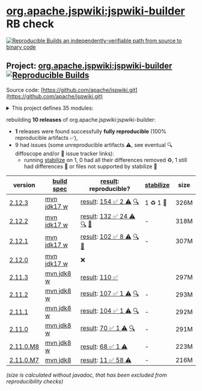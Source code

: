 [org.apache.jspwiki:jspwiki-builder](https://central.sonatype.com/artifact/org.apache.jspwiki/jspwiki-builder/versions) RB check
=======

[![Reproducible Builds](https://reproducible-builds.org/images/logos/rb.svg) an independently-verifiable path from source to binary code](https://reproducible-builds.org/)

## Project: [org.apache.jspwiki:jspwiki-builder](https://central.sonatype.com/artifact/org.apache.jspwiki/jspwiki-builder/versions) [![Reproducible Builds](https://img.shields.io/endpoint?url=https://raw.githubusercontent.com/jvm-repo-rebuild/reproducible-central/master/content/org/apache/jspwiki/badge.json)](https://github.com/jvm-repo-rebuild/reproducible-central/blob/master/content/org/apache/jspwiki/README.md)

Source code: [https://github.com/apache/jspwiki.git](https://github.com/apache/jspwiki.git)

<details><summary>This project defines 35 modules:</summary>

* [org.apache.jspwiki.it:jspwiki-it-builder](https://central.sonatype.com/artifact/org.apache.jspwiki.it/jspwiki-it-builder/overview)
* [org.apache.jspwiki.it:jspwiki-it-test-cma](https://central.sonatype.com/artifact/org.apache.jspwiki.it/jspwiki-it-test-cma/overview)
* [org.apache.jspwiki.it:jspwiki-it-test-cma-jdbc](https://central.sonatype.com/artifact/org.apache.jspwiki.it/jspwiki-it-test-cma-jdbc/overview)
* [org.apache.jspwiki.it:jspwiki-it-test-custom](https://central.sonatype.com/artifact/org.apache.jspwiki.it/jspwiki-it-test-custom/overview)
* [org.apache.jspwiki.it:jspwiki-it-test-custom-absolute-urls](https://central.sonatype.com/artifact/org.apache.jspwiki.it/jspwiki-it-test-custom-absolute-urls/overview)
* [org.apache.jspwiki.it:jspwiki-it-test-custom-jdbc](https://central.sonatype.com/artifact/org.apache.jspwiki.it/jspwiki-it-test-custom-jdbc/overview)
* [org.apache.jspwiki.it:jspwiki-selenide-tests](https://central.sonatype.com/artifact/org.apache.jspwiki.it/jspwiki-selenide-tests/overview)
* [org.apache.jspwiki.wikipages:jspwiki-wikipages-builder](https://central.sonatype.com/artifact/org.apache.jspwiki.wikipages/jspwiki-wikipages-builder/overview)
* [org.apache.jspwiki.wikipages:jspwiki-wikipages-de](https://central.sonatype.com/artifact/org.apache.jspwiki.wikipages/jspwiki-wikipages-de/overview)
* [org.apache.jspwiki.wikipages:jspwiki-wikipages-en](https://central.sonatype.com/artifact/org.apache.jspwiki.wikipages/jspwiki-wikipages-en/overview)
* [org.apache.jspwiki.wikipages:jspwiki-wikipages-es](https://central.sonatype.com/artifact/org.apache.jspwiki.wikipages/jspwiki-wikipages-es/overview)
* [org.apache.jspwiki.wikipages:jspwiki-wikipages-fi](https://central.sonatype.com/artifact/org.apache.jspwiki.wikipages/jspwiki-wikipages-fi/overview)
* [org.apache.jspwiki.wikipages:jspwiki-wikipages-fr](https://central.sonatype.com/artifact/org.apache.jspwiki.wikipages/jspwiki-wikipages-fr/overview)
* [org.apache.jspwiki.wikipages:jspwiki-wikipages-it](https://central.sonatype.com/artifact/org.apache.jspwiki.wikipages/jspwiki-wikipages-it/overview)
* [org.apache.jspwiki.wikipages:jspwiki-wikipages-nl](https://central.sonatype.com/artifact/org.apache.jspwiki.wikipages/jspwiki-wikipages-nl/overview)
* [org.apache.jspwiki.wikipages:jspwiki-wikipages-pt_BR](https://central.sonatype.com/artifact/org.apache.jspwiki.wikipages/jspwiki-wikipages-pt_BR/overview)
* [org.apache.jspwiki.wikipages:jspwiki-wikipages-ru](https://central.sonatype.com/artifact/org.apache.jspwiki.wikipages/jspwiki-wikipages-ru/overview)
* [org.apache.jspwiki.wikipages:jspwiki-wikipages-zh_CN](https://central.sonatype.com/artifact/org.apache.jspwiki.wikipages/jspwiki-wikipages-zh_CN/overview)
* [org.apache.jspwiki:jspwiki-210-adapters](https://central.sonatype.com/artifact/org.apache.jspwiki/jspwiki-210-adapters/overview)
* [org.apache.jspwiki:jspwiki-210-test-adaptees](https://central.sonatype.com/artifact/org.apache.jspwiki/jspwiki-210-test-adaptees/overview)
* [org.apache.jspwiki:jspwiki-api](https://central.sonatype.com/artifact/org.apache.jspwiki/jspwiki-api/overview)
* [org.apache.jspwiki:jspwiki-bom](https://central.sonatype.com/artifact/org.apache.jspwiki/jspwiki-bom/overview)
* [org.apache.jspwiki:jspwiki-bootstrap](https://central.sonatype.com/artifact/org.apache.jspwiki/jspwiki-bootstrap/overview)
* [org.apache.jspwiki:jspwiki-builder](https://central.sonatype.com/artifact/org.apache.jspwiki/jspwiki-builder/overview)
* [org.apache.jspwiki:jspwiki-cache](https://central.sonatype.com/artifact/org.apache.jspwiki/jspwiki-cache/overview)
* [org.apache.jspwiki:jspwiki-event](https://central.sonatype.com/artifact/org.apache.jspwiki/jspwiki-event/overview)
* [org.apache.jspwiki:jspwiki-http](https://central.sonatype.com/artifact/org.apache.jspwiki/jspwiki-http/overview)
* [org.apache.jspwiki:jspwiki-kendra-searchprovider](https://central.sonatype.com/artifact/org.apache.jspwiki/jspwiki-kendra-searchprovider/overview)
* [org.apache.jspwiki:jspwiki-main](https://central.sonatype.com/artifact/org.apache.jspwiki/jspwiki-main/overview)
* [org.apache.jspwiki:jspwiki-markdown](https://central.sonatype.com/artifact/org.apache.jspwiki/jspwiki-markdown/overview)
* [org.apache.jspwiki:jspwiki-portable](https://central.sonatype.com/artifact/org.apache.jspwiki/jspwiki-portable/overview)
* [org.apache.jspwiki:jspwiki-tika-searchprovider](https://central.sonatype.com/artifact/org.apache.jspwiki/jspwiki-tika-searchprovider/overview)
* [org.apache.jspwiki:jspwiki-util](https://central.sonatype.com/artifact/org.apache.jspwiki/jspwiki-util/overview)
* [org.apache.jspwiki:jspwiki-war](https://central.sonatype.com/artifact/org.apache.jspwiki/jspwiki-war/overview)
* [org.apache.jspwiki:jspwiki-wysiwyg](https://central.sonatype.com/artifact/org.apache.jspwiki/jspwiki-wysiwyg/overview)
</details>

rebuilding **10 releases** of org.apache.jspwiki:jspwiki-builder:
- **1** releases were found successfully **fully reproducible** (100% reproducible artifacts :white_check_mark:),
- 9 had issues (some unreproducible artifacts :warning:, see eventual :mag: diffoscope and/or :memo: issue tracker links):
  - running [stabilize](doc/stabilize.md) on 1, 0 had all their differences removed :recycle:, 1 still had differences :rotating_light: or files not supported by stabilize :no_entry_sign:

| version | [build spec](/BUILDSPEC.md) | [result](https://reproducible-builds.org/docs/jvm/): reproducible? | [stabilize](https://github.com/google/oss-rebuild/blob/main/cmd/stabilize/README.md) | size |
| -- | --------- | ------ | ------ | -- |
| [2.12.3](https://central.sonatype.com/artifact/org.apache.jspwiki/jspwiki-builder/2.12.3/pom) | [mvn jdk17 w](jspwiki-2.12.3.buildspec) | [result](jspwiki-builder-2.12.3.buildinfo): [154 :white_check_mark:  2 :warning:](jspwiki-builder-2.12.3.buildcompare) [:mag:](jspwiki-builder-2.12.3.diffoscope) | 1 :recycle: 1 :no_entry_sign: | 326M |
| [2.12.2](https://central.sonatype.com/artifact/org.apache.jspwiki/jspwiki-builder/2.12.2/pom) | [mvn jdk17 w](jspwiki-2.12.2.buildspec) | [result](jspwiki-builder-2.12.2.buildinfo): [132 :white_check_mark:  24 :warning:](jspwiki-builder-2.12.2.buildcompare) [:mag:](jspwiki-builder-2.12.2.diffoscope) [:memo:](https://issues.apache.org/jira/browse/JSPWIKI-1202) | - | 318M |
| [2.12.1](https://central.sonatype.com/artifact/org.apache.jspwiki/jspwiki-builder/2.12.1/pom) | [mvn jdk17 w](jspwiki-2.12.1.buildspec) | [result](jspwiki-builder-2.12.1.buildinfo): [102 :white_check_mark:  8 :warning:](jspwiki-builder-2.12.1.buildcompare) [:mag:](jspwiki-builder-2.12.1.diffoscope) [:memo:](https://issues.apache.org/jira/browse/JSPWIKI-1202) | - | 307M |
| [2.12.0](https://central.sonatype.com/artifact/org.apache.jspwiki/jspwiki-builder/2.12.0/pom) | [mvn jdk17 w](jspwiki-2.12.0.buildspec) | :x: | |
| [2.11.3](https://central.sonatype.com/artifact/org.apache.jspwiki/jspwiki-builder/2.11.3/pom) | [mvn jdk8 w](jspwiki-2.11.3.buildspec) | [result](jspwiki-builder-2.11.3.buildinfo): [110 :white_check_mark: ](jspwiki-builder-2.11.3.buildcompare) | | 297M |
| [2.11.2](https://central.sonatype.com/artifact/org.apache.jspwiki/jspwiki-builder/2.11.2/pom) | [mvn jdk8 w](jspwiki-2.11.2.buildspec) | [result](jspwiki-builder-2.11.2.buildinfo): [107 :white_check_mark:  1 :warning:](jspwiki-builder-2.11.2.buildcompare) [:mag:](jspwiki-builder-2.11.2.diffoscope) | - | 293M |
| [2.11.1](https://central.sonatype.com/artifact/org.apache.jspwiki/jspwiki-builder/2.11.1/pom) | [mvn jdk8 w](jspwiki-2.11.1.buildspec) | [result](jspwiki-builder-2.11.1.buildinfo): [104 :white_check_mark:  1 :warning:](jspwiki-builder-2.11.1.buildcompare) [:mag:](jspwiki-builder-2.11.1.diffoscope) | - | 292M |
| [2.11.0](https://central.sonatype.com/artifact/org.apache.jspwiki/jspwiki-builder/2.11.0/pom) | [mvn jdk8 w](jspwiki-2.11.0.buildspec) | [result](jspwiki-builder-2.11.0.buildinfo): [70 :white_check_mark:  1 :warning:](jspwiki-builder-2.11.0.buildcompare) [:mag:](jspwiki-builder-2.11.0.diffoscope) | - | 291M |
| [2.11.0.M8](https://central.sonatype.com/artifact/org.apache.jspwiki/jspwiki-builder/2.11.0.M8/pom) | [mvn jdk8 w](jspwiki-2.11.0.M8.buildspec) | [result](jspwiki-it-test-cma-jdbc-2.11.0.M8.buildinfo): [68 :white_check_mark:  1 :warning:](jspwiki-it-test-cma-jdbc-2.11.0.M8.buildcompare) | - | 223M |
| [2.11.0.M7](https://central.sonatype.com/artifact/org.apache.jspwiki/jspwiki-builder/2.11.0.M7/pom) | [mvn jdk8](jspwiki-2.11.0.M7.buildspec) | [result](jspwiki-it-test-cma-jdbc-2.11.0.M7.buildinfo): [11 :white_check_mark:  58 :warning:](jspwiki-it-test-cma-jdbc-2.11.0.M7.buildcompare) | - | 216M |

<i>(size is calculated without javadoc, that has been excluded from reproducibility checks)</i>
